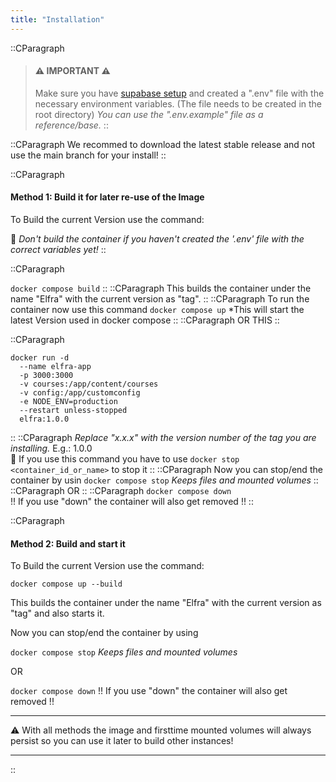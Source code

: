 ```yaml
---
title: "Installation"
---
```


::CParagraph

> #### ⚠️ IMPORTANT ⚠️
>
> Make sure you have [supabase setup](https://github.com/Saftladen-Tech/Elfra/wiki/Supabase-Setup) and created a ".env" file with the necessary environment variables. (The file needs to be created in the root directory)
> _You can use the ".env.example" file as a reference/base._
> ::

::CParagraph
We recommed to download the latest stable release and not use the main branch for your install!
::

::CParagraph

#### Method 1: Build it for later re-use of the Image

To Build the current Version use the command:

🛑 _Don't build the container if you haven't created the '.env' file with the correct variables yet!_
::

::CParagraph

`docker compose build`
::
::CParagraph
This builds the container under the name "Elfra" with the current version as "tag".
::
::CParagraph
To run the container now use this command
`docker compose up`
\*This will start the latest Version used in docker compose
::
::CParagraph
OR THIS
::

::CParagraph

```Shell
docker run -d
  --name elfra-app
  -p 3000:3000
  -v courses:/app/content/courses
  -v config:/app/customconfig
  -e NODE_ENV=production
  --restart unless-stopped
  elfra:1.0.0
```

::
::CParagraph
_Replace "x.x.x" with the version number of the tag you are installing._ E.g.: 1.0.0  
🚩 If you use this command you have to use `docker stop <container_id_or_name>` to stop it
::
::CParagraph
Now you can stop/end the container by usin
`docker compose stop`
_Keeps files and mounted volumes_
::
::CParagraph
OR
::
::CParagraph
`docker compose down`  
!! If you use "down" the container will also get removed !!
::

::CParagraph

#### Method 2: Build and start it

To Build the current Version use the command:

`docker compose up --build`

This builds the container under the name "Elfra" with the current version as "tag" and also starts it.

Now you can stop/end the container by using

`docker compose stop`
_Keeps files and mounted volumes_

OR

`docker compose down`
!! If you use "down" the container will also get removed !!

---

⚠️ With all methods the image and firsttime mounted volumes will always persist so you can use it later to build other instances!

---

::
